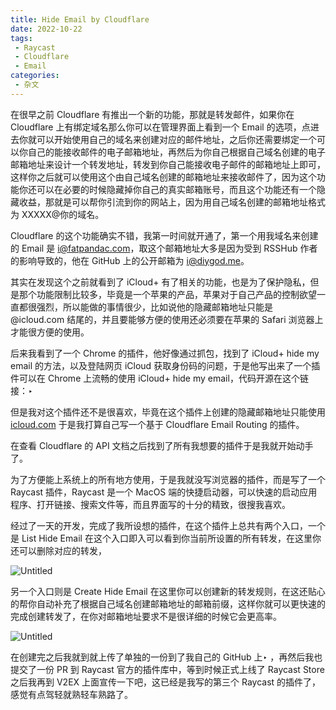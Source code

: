 ```yaml
---
title: Hide Email by Cloudflare
date: 2022-10-22
tags:
 - Raycast
 - Cloudflare
 - Email
categories:
 - 杂文
---
```

在很早之前 Cloudflare 有推出一个新的功能，那就是转发邮件，如果你在 Cloudflare 上有绑定域名那么你可以在管理界面上看到一个 Email 的选项，点进去你就可以开始使用自己的域名来创建对应的邮件地址，之后你还需要绑定一个可以你自己的能接收邮件的电子邮箱地址，再然后为你自己根据自己域名创建的电子邮箱地址来设计一个转发地址，转发到你自己能接收电子邮件的邮箱地址上即可，这样你之后就可以使用这个由自己域名创建的邮箱地址来接收邮件了，因为这个功能你还可以在必要的时候隐藏掉你自己的真实邮箱账号，而且这个功能还有一个隐藏收益，那就是可以帮你引流到你的网站上，因为用自己域名创建的邮箱地址格式为 XXXXX@你的域名。

<!-- more -->

Cloudflare 的这个功能确实不错，我第一时间就开通了，第一个用我域名来创建的 Email 是 i@fatpandac.com，取这个邮箱地址大多是因为受到 RSSHub 作者的影响导致的，他在 GitHub 上的公开邮箱为 [i@diygod.me](mailto:i@diygod.me)。

其实在发现这个之前就看到了 iCloud+ 有了相关的功能，也是为了保护隐私，但是那个功能限制比较多，毕竟是一个苹果的产品，苹果对于自己产品的控制欲望一直都很强烈，所以能做的事情很少，比如说他的隐藏邮箱地址只能是 @icloud.com 结尾的，并且要能够方便的使用还必须要在苹果的 Safari 浏览器上才能很方便的使用。

后来我看到了一个 Chrome 的插件，他好像通过抓包，找到了 iCloud+ hide my email 的方法，以及登陆网页 iCloud 获取身份码的问题，于是他写出来了一个插件可以在 Chrome 上流畅的使用 iCloud+ hide my email，代码开源在这个链接：‣ 

但是我对这个插件还不是很喜欢，毕竟在这个插件上创建的隐藏邮箱地址只能使用 [icloud.com](http://icloud.com) 于是我打算自己写一个基于 Cloudflare Email Routing 的插件。

在查看 Cloudflare 的 API 文档之后找到了所有我想要的插件于是我就开始动手了。

为了方便能上系统上的所有地方使用，于是我就没写浏览器的插件，而是写了一个 Raycast 插件，Raycast 是一个 MacOS 端的快捷启动器，可以快速的启动应用程序、打开链接、搜索文件等，而且界面写的十分的精致，很搜我喜欢。

经过了一天的开发，完成了我所设想的插件，在这个插件上总共有两个入口，一个是 List Hide Email 在这个入口即入可以看到你当前所设置的所有转发，在这里你还可以删除对应的转发，

![Untitled](/pusDtvtKHC43.png)

另一个入口则是 Create Hide Email 在这里你可以创建新的转发规则，在这还贴心的帮你自动补充了根据自己域名创建邮箱地址的邮箱前缀，这样你就可以更快速的完成创建转发了，在你对邮箱地址要求不是很详细的时候它会更高率。

![Untitled](/f611L-XAT6I3.png)

在创建完之后我就到就上传了单独的一份到了我自己的 GitHub 上‣ ，再然后我也提交了一份 PR 到 Raycast 官方的插件库中，等到时候正式上线了 Raycast Store 之后我再到 V2EX 上面宣传一下吧，这已经是我写的第三个 Raycast 的插件了，感觉有点驾轻就熟轻车熟路了。